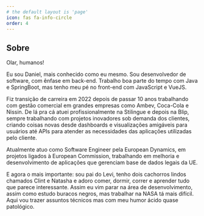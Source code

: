```yaml
---
# the default layout is 'page'
icon: fas fa-info-circle
order: 4
---
```


## Sobre

Olar, humanos!

Eu sou Daniel, mais conhecido como eu mesmo. Sou desenvolvedor de software, com ênfase em back-end. Trabalho boa parte do tempo com Java e SpringBoot, mas tenho meu pé no front-end com JavaScript e VueJS.

Fiz transição de carreira em 2022 depois de passar 10 anos trabalhando com gestão comercial em grandes empresas como Ambev, Coca-Cola e Nissin. De lá pra cá atuei profissionalmente na Stilingue e depois na Blip, sempre trabalhando com projetos inovadores sob demanda dos clientes, criando coisas novas desde dashboards e visualizações amigáveis para usuários até APIs para atender as necessidades das aplicações utilizadas pelo cliente.

Atualmente atuo como Software Engineer pela European Dynamics, em projetos ligados à European Commission, trabalhando em melhoria e desenvolvimento de aplicações que gerenciam base de dados legais da UE.

E agora o mais importante: sou pai do Levi, tenho dois cachorros lindos chamados Clint e Natasha e adoro comer, dormir, correr e aprender tudo que parece interessante. Assim eu vim parar na área de desenvolvimento, assim como estudo buracos negros, mas trabalhar na NASA tá mais difícil. Aqui vou trazer assuntos técnicos mas com meu humor ácido quase patológico.

